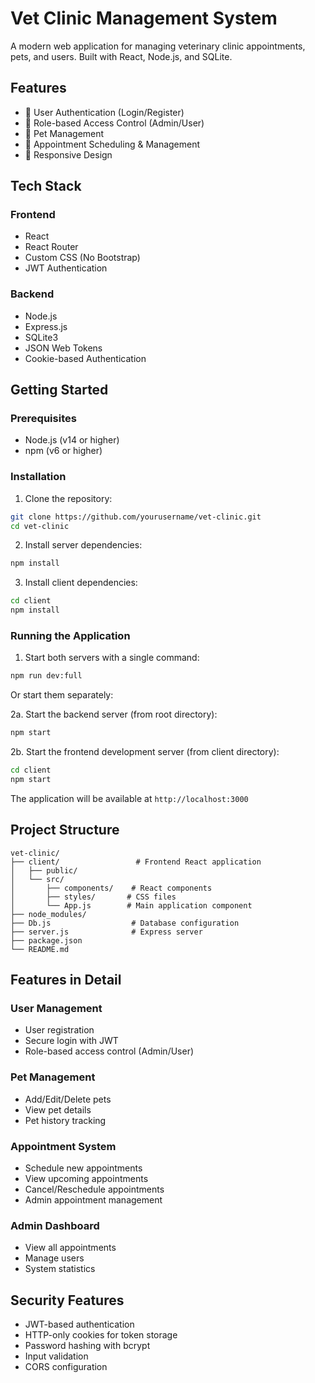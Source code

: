 # Vet Clinic Management System

A modern web application for managing veterinary clinic appointments, pets, and users. Built with React, Node.js, and SQLite.

## Features

- 🔐 User Authentication (Login/Register)
- 👤 Role-based Access Control (Admin/User)
- 🐾 Pet Management
- 📅 Appointment Scheduling & Management
- 📱 Responsive Design

## Tech Stack

### Frontend
- React
- React Router
- Custom CSS (No Bootstrap)
- JWT Authentication

### Backend
- Node.js
- Express.js
- SQLite3
- JSON Web Tokens
- Cookie-based Authentication

## Getting Started

### Prerequisites
- Node.js (v14 or higher)
- npm (v6 or higher)

### Installation

1. Clone the repository:
```bash
git clone https://github.com/yourusername/vet-clinic.git
cd vet-clinic
```

2. Install server dependencies:
```bash
npm install
```

3. Install client dependencies:
```bash
cd client
npm install
```

### Running the Application

1. Start both servers with a single command:
```bash
npm run dev:full
```

Or start them separately:

2a. Start the backend server (from root directory):
```bash
npm start
```

2b. Start the frontend development server (from client directory):
```bash
cd client
npm start
```

The application will be available at `http://localhost:3000`

## Project Structure

```
vet-clinic/
├── client/                 # Frontend React application
│   ├── public/
│   └── src/
│       ├── components/    # React components
│       ├── styles/       # CSS files
│       └── App.js        # Main application component
├── node_modules/
├── Db.js                  # Database configuration
├── server.js              # Express server
├── package.json
└── README.md
```

## Features in Detail

### User Management
- User registration
- Secure login with JWT
- Role-based access control (Admin/User)

### Pet Management
- Add/Edit/Delete pets
- View pet details
- Pet history tracking

### Appointment System
- Schedule new appointments
- View upcoming appointments
- Cancel/Reschedule appointments
- Admin appointment management

### Admin Dashboard
- View all appointments
- Manage users
- System statistics

## Security Features

- JWT-based authentication
- HTTP-only cookies for token storage
- Password hashing with bcrypt
- Input validation
- CORS configuration
